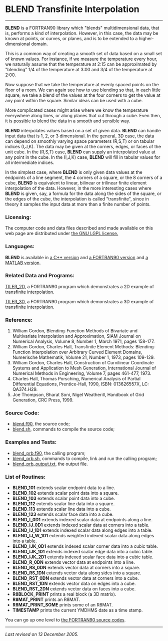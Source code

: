 BLEND 
 Transfinite Interpolation
==========================

* * * * *

**BLEND** is a FORTRAN90 library which "blends" multidimensional data, that is, performs a kind of interpolation. However, in this case, the data may be known at points, or curves, or planes, and is to be extended to a higher-dimensional domain.

This is a common way of creating a smooth set of data based on a small set of known values. For instance, if we measure the temperature every hour, we naturally assume that the temperature at 2:15 can be approximated by "blending" 1/4 of the temperature at 3:00 and 3/4 of the temperature at 2:00.

Now suppose that we take the temperature at evenly spaced points on the floor of a room. We can again see how to use blending so that, in each little square, we take a blend of the values at the four corners to get the value at any point within the square. Similar ideas can be used with a cube.

More complicated cases might arise where we know the temperature everywhere along lines, or along planes that cut through a cube. Even then, it is possible to blend the data in a smooth and sensible way.

**BLEND** interpolates values based on a set of given data. **BLEND** can handle input data that is 1, 2, or 3 dimensional. In the general, 3D case, the data can depend on smoothly varying space parameters (R,S,T) or on tabular indices (I,J,K). The data may be given at the corners, edges, or faces of the unit cube. In the (R,S,T) case, **BLEND** can supply an interpolated value at any point in the cube. In the (I,J,K) case, **BLEND** will fill in tabular values for all intermediate indices.

In the simplest case, where **BLEND** is only given data values at the endpoints of a line segment, the 4 corners of a square, or the 8 corners of a cube, **BLEND** is equivalent to linear, bilinear or trilinear finite element interpolation of the data. However, in the more interesting cases where **BLEND** is given, say, a formula for the data along the sides of the square, or the edges of the cube, the interpolation is called "transfinite", since in theory it samples the input data at more than a finite number of points.

### Licensing:

The computer code and data files described and made available on this web page are distributed under [the GNU LGPL license.](./LICENSE)

### Languages:

**BLEND** is available in [a C++ version](http://people.sc.fsu.edu/~jburkardt/cpp_src/blend/blend.html) and [a FORTRAN90 version](http://people.sc.fsu.edu/~jburkardt/f_src/blend/blend.html) and [a MATLAB version](http://people.sc.fsu.edu/~jburkardt/m_src/blend/blend.html).

### Related Data and Programs:

[TILER\_2D](http://people.sc.fsu.edu/~jburkardt/f_src/tiler_2d/tiler_2d.html), a FORTRAN90 program which demonstrates a 2D example of transfinite interpolation.

[TILER\_3D](http://people.sc.fsu.edu/~jburkardt/f_src/tiler_3d/tiler_3d.html), a FORTRAN90 program which demonstrates a 3D example of transfinite interpolation.

### Reference:

1.  William Gordon,
     Blending-Function Methods of Bivariate and Multivariate Interpolation and Approximation,
     SIAM Journal on Numerical Analysis,
     Volume 8, Number 1, March 1971, pages 158-177.
2.  William Gordon, Charles Hall,
     Transfinite Element Methods: Blending-Function Interpolation over Arbitrary Curved Element Domains,
     Numerische Mathematik,
     Volume 21, Number 1, 1973, pages 109-129.
3.  William Gordon, Charles Hall,
     Construction of Curvilinear Coordinate Systems and Application to Mesh Generation,
     International Journal of Numerical Methods in Engineering,
     Volume 7, pages 461-477, 1973.
4.  Charles Hall, Thomas Porsching,
     Numerical Analysis of Partial Differential Equations,
     Prentice-Hall, 1990,
     ISBN: 013626557X,
     LC: QA374.H29.
5.  Joe Thompson, Bharat Soni, Nigel Weatherill,
     Handbook of Grid Generation,
     CRC Press, 1999.

### Source Code:

-   [blend.f90](blend.f90), the source code;
-   [blend.sh](blend.sh), commands to compile the source code;

### Examples and Tests:

-   [blend\_prb.f90](blend_prb.f90), the calling program;
-   [blend\_prb.sh](blend_prb.sh), commands to compile, link and run the calling program;
-   [blend\_prb\_output.txt](blend_prb_output.txt), the output file.

### List of Routines:

-   **BLEND\_101** extends scalar endpoint data to a line.
-   **BLEND\_102** extends scalar point data into a square.
-   **BLEND\_103** extends scalar point data into a cube.
-   **BLEND\_112** extends scalar line data into a square.
-   **BLEND\_113** extends scalar line data into a cube.
-   **BLEND\_123** extends scalar face data into a cube.
-   **BLEND\_I\_0D1** extends indexed scalar data at endpoints along a line.
-   **BLEND\_IJ\_0D1** extends indexed scalar data at corners into a table.
-   **BLEND\_IJ\_1D1** extends indexed scalar data along edges into a table.
-   **BLEND\_IJ\_W\_1D1** extends weighted indexed scalar data along edges into a table.
-   **BLEND\_IJK\_0D1** extends indexed scalar corner data into a cubic table.
-   **BLEND\_IJK\_1D1** extends indexed scalar edge data into a cubic table.
-   **BLEND\_IJK\_2D1** extends indexed scalar face data into a cubic table.
-   **BLEND\_R\_0DN** extends vector data at endpoints into a line.
-   **BLEND\_RS\_0DN** extends vector data at corners into a square.
-   **BLEND\_RS\_1DN** extends vector data along sides into a square.
-   **BLEND\_RST\_0DN** extends vector data at corners into a cube.
-   **BLEND\_RST\_1DN** extends vector data on edges into a cube.
-   **BLEND\_RST\_2DN** extends vector data on faces into a cube.
-   **R8BLOCK\_PRINT** prints a real block (a 3D matrix).
-   **R8MAT\_PRINT** prints an R8MAT.
-   **R8MAT\_PRINT\_SOME** prints some of an R8MAT.
-   **TIMESTAMP** prints the current YMDHMS date as a time stamp.

You can go up one level to [the FORTRAN90 source codes](http://people.sc.fsu.edu/~jburkardt/f_src.html).

* * * * *

*Last revised on 13 December 2005.*
